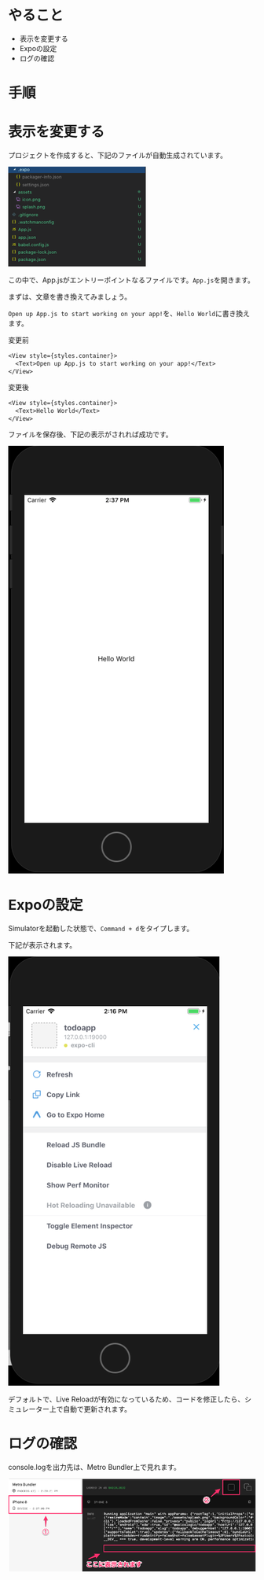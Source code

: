 
# やること
- 表示を変更する
- Expoの設定
- ログの確認

# 手順

# 表示を変更する

プロジェクトを作成すると、下記のファイルが自動生成されています。

![](images/project_tree.png)

この中で、App.jsがエントリーポイントなるファイルです。`App.js`を開きます。

まずは、文章を書き換えてみましょう。

`Open up App.js to start working on your app!`を、`Hello World`に書き換えます。

変更前

```
<View style={styles.container}>
  <Text>Open up App.js to start working on your app!</Text>
</View>
```

変更後

```
<View style={styles.container}>
  <Text>Hello World</Text>
</View>
```

ファイルを保存後、下記の表示がされれば成功です。

![](images/hello_world.png)


# Expoの設定
Simulatorを起動した状態で、`Command + d`をタイプします。

下記が表示されます。

![](images/simulator_debug.png)

デフォルトで、Live Reloadが有効になっているため、コードを修正したら、シミュレーター上で自動で更新されます。

# ログの確認

console.logを出力先は、Metro Bundler上で見れます。

![](images/log_view.png)
